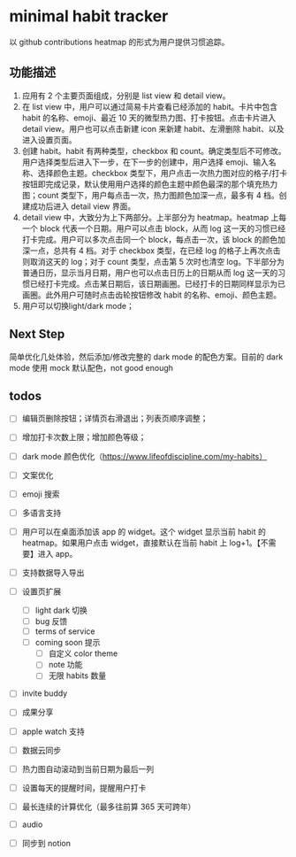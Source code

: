 # minimal habit tracker
以 github contributions heatmap 的形式为用户提供习惯追踪。

## 功能描述
1. 应用有 2 个主要页面组成，分别是 list view 和 detail view。
2. 在 list view 中，用户可以通过简易卡片查看已经添加的 habit。卡片中包含 habit 的名称、emoji、最近 10 天的微型热力图、打卡按钮。点击卡片进入 detail view。用户也可以点击新建 icon 来新建 habit、左滑删除 habit、以及进入设置页面。
3. 创建 habit。habit 有两种类型，checkbox 和 count。确定类型后不可修改。用户选择类型后进入下一步，在下一步的创建中，用户选择 emoji、输入名称、选择颜色主题。checkbox 类型下，用户点击一次热力图对应的格子/打卡按钮即完成记录，默认使用用户选择的颜色主题中颜色最深的那个填充热力图；count 类型下，用户每点击一次，热力图颜色加深一点，最多有 4 档。创建成功后进入 detail view 界面。
4. detail view 中，大致分为上下两部分。上半部分为 heatmap。heatmap 上每一个 block 代表一个日期。用户可以点击 block，从而 log 这一天的习惯已经打卡完成。用户可以多次点击同一个 block，每点击一次，该 block 的颜色加深一点，总共有 4 档。对于 checkbox 类型，在已经 log 的格子上再次点击则取消这天的 log；对于 count 类型，点击第 5 次时也清空 log。下半部分为普通日历，显示当月日期，用户也可以点击日历上的日期从而 log 这一天的习惯已经打卡完成。点击某日期后，该日期画圈。已经打卡的日期同样显示为已画圈。此外用户可随时点击齿轮按钮修改 habit 的名称、emoji、颜色主题。
5. 用户可以切换light/dark mode；

## Next Step
简单优化几处体验，然后添加/修改完整的 dark mode 的配色方案。目前的 dark mode 使用 mock 默认配色，not good enough


## todos
- [ ] 编辑页删除按钮；详情页右滑退出；列表页顺序调整；
- [ ] 增加打卡次数上限；增加颜色等级；
- [ ] dark mode 颜色优化（https://www.lifeofdiscipline.com/my-habits）
- [ ] 文案优化
- [ ] emoji 搜索
- [ ] 多语言支持
- [ ] 用户可以在桌面添加该 app 的 widget。这个 widget 显示当前 habit 的 heatmap。如果用户点击 widget，直接默认在当前 habit 上 log+1。【不需要】进入 app。
- [ ] 支持数据导入导出
- [ ] 设置页扩展
    - [ ] light dark 切换
    - [ ] bug 反馈
    - [ ] terms of service
    - [ ] coming soon 提示
        - [ ] 自定义 color theme
        - [ ] note 功能
        - [ ] 无限 habits 数量
- [ ] invite buddy
- [ ] 成果分享

- [ ] apple watch 支持
- [ ] 数据云同步
- [ ] 热力图自动滚动到当前日期为最后一列
- [ ] 设置每天的提醒时间，提醒用户打卡
- [ ] 最长连续的计算优化（最多往前算 365 天可跨年）
- [ ] audio 
- [ ] 同步到 notion
